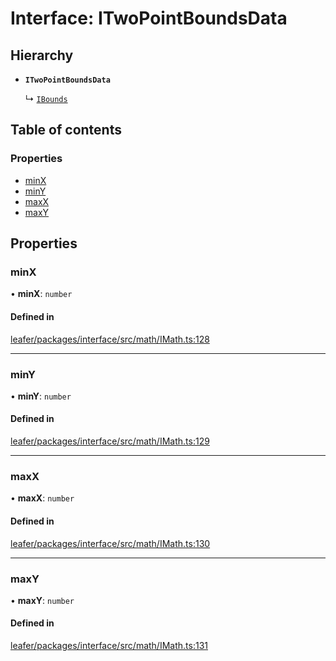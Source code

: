 # Interface: ITwoPointBoundsData

## Hierarchy

- **`ITwoPointBoundsData`**

  ↳ [`IBounds`](IBounds.md)

## Table of contents

### Properties

- [minX](ITwoPointBoundsData.md#minx)
- [minY](ITwoPointBoundsData.md#miny)
- [maxX](ITwoPointBoundsData.md#maxx)
- [maxY](ITwoPointBoundsData.md#maxy)

## Properties

### minX

• **minX**: `number`

#### Defined in

[leafer/packages/interface/src/math/IMath.ts:128](https://github.com/leaferjs/leafer/blob/0c6b9de/packages/interface/src/math/IMath.ts#L128)

___

### minY

• **minY**: `number`

#### Defined in

[leafer/packages/interface/src/math/IMath.ts:129](https://github.com/leaferjs/leafer/blob/0c6b9de/packages/interface/src/math/IMath.ts#L129)

___

### maxX

• **maxX**: `number`

#### Defined in

[leafer/packages/interface/src/math/IMath.ts:130](https://github.com/leaferjs/leafer/blob/0c6b9de/packages/interface/src/math/IMath.ts#L130)

___

### maxY

• **maxY**: `number`

#### Defined in

[leafer/packages/interface/src/math/IMath.ts:131](https://github.com/leaferjs/leafer/blob/0c6b9de/packages/interface/src/math/IMath.ts#L131)
